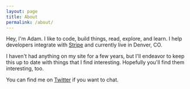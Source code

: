 ```yaml
---
layout: page
title: About
permalink: /about/
---
```


Hey, I'm Adam. I like to code, build things, read, explore, and learn. I help developers integrate with <a href="https://stripe.com">Stripe</a> and currently live in Denver, CO.  

I haven't had anything on my site for a few years, but I'll endeavor to keep this up to date with things that I find interesting. Hopefully you'll find them interesting, too. 

You can find me on <a href="https://twitter.com/adamjstevenson">Twitter</a> if you want to chat. 